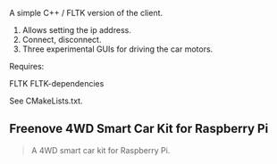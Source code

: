 A simple C++ / FLTK version of the client. 

1. Allows setting the ip address.
2. Connect, disconnect.
3. Three experimental GUIs for driving the car motors.

Requires:

FLTK
FLTK-dependencies

See CMakeLists.txt.


## Freenove 4WD Smart Car Kit for Raspberry Pi

> A 4WD smart car kit for Raspberry Pi.
